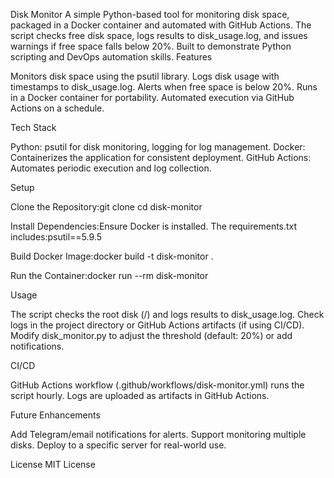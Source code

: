 Disk Monitor
A simple Python-based tool for monitoring disk space, packaged in a Docker container and automated with GitHub Actions. The script checks free disk space, logs results to disk_usage.log, and issues warnings if free space falls below 20%. Built to demonstrate Python scripting and DevOps automation skills.
Features

Monitors disk space using the psutil library.
Logs disk usage with timestamps to disk_usage.log.
Alerts when free space is below 20%.
Runs in a Docker container for portability.
Automated execution via GitHub Actions on a schedule.

Tech Stack

Python: psutil for disk monitoring, logging for log management.
Docker: Containerizes the application for consistent deployment.
GitHub Actions: Automates periodic execution and log collection.

Setup

Clone the Repository:git clone <repository-url>
cd disk-monitor


Install Dependencies:Ensure Docker is installed. The requirements.txt includes:psutil==5.9.5


Build Docker Image:docker build -t disk-monitor .


Run the Container:docker run --rm disk-monitor



Usage

The script checks the root disk (/) and logs results to disk_usage.log.
Check logs in the project directory or GitHub Actions artifacts (if using CI/CD).
Modify disk_monitor.py to adjust the threshold (default: 20%) or add notifications.

CI/CD

GitHub Actions workflow (.github/workflows/disk-monitor.yml) runs the script hourly.
Logs are uploaded as artifacts in GitHub Actions.

Future Enhancements

Add Telegram/email notifications for alerts.
Support monitoring multiple disks.
Deploy to a specific server for real-world use.

License
MIT License

